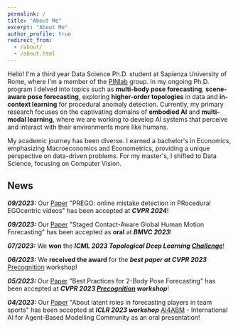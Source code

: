 ```yaml
---
permalink: /
title: "About Me"
excerpt: "About Me"
author_profile: true
redirect_from: 
  - /about/
  - /about.html
---
```


Hello! I'm a third year Data Science Ph.D. student at Sapienza University of Rome, where I'm a member of the [PINlab](https://www.pinlab.org/) group. In my ongoing Ph.D. program I delved into topics such as **multi-body pose forecasting**, **scene-aware pose forecasting**, exploring **higher-order topologies** in data and **in-context learning** for procedural anomaly detection. Currently, my primary research focuses on the captivating domains of **embodied AI** and **multi-modal learning**, where we are working to develop AI systems that perceive and interact with their environments more like humans.

My academic journey has been diverse. I earned a bachelor's in Economics, emphasizing Macroeconomics and Econometrics, providing a unique perspective on data-driven problems. For my master's, I shifted to Data Science, focusing on Computer Vision.

## News

***09/2023:*** Our [Paper](https://arxiv.org/abs/2404.01933) "PREGO: online mistake detection in PRocedural EGOcentric videos" has been accepted at ***CVPR 2024***!

***09/2023:*** Our [Paper](https://arxiv.org/abs/2309.08947) "Staged Contact-Aware Global Human Motion
Forecasting" has been accepted as **oral** at ***BMVC 2023***!

***07/2023:*** We **won** the ***ICML 2023 Topological Deep Learning [Challenge](https://pyt-team.github.io/topomodelx/challenge/index.html)***!

***06/2023:*** We **received the award** for the ***best paper at CVPR 2023*** [Precognition](https://sites.google.com/view/ieeecvf-cvpr2023-precognition/) workshop!

***05/2023:*** Our [Paper](https://arxiv.org/abs/2304.05758) "Best Practices for 2-Body Pose Forecasting" has been accepted at ***CVPR 2023 [Precognition](https://sites.google.com/view/ieeecvf-cvpr2023-precognition/) workshop***!

***04/2023:*** Our [Paper](https://arxiv.org/abs/2304.08272) "About latent roles in forecasting players in team sports" has been accepted at ***ICLR 2023 workshop*** [AI4ABM](https://ai4abm.org/) - International AI for Agent-Based Modelling Community as an oral presentation!
